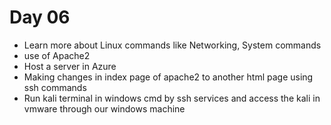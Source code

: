 # Day 06

+ Learn more about Linux commands like Networking, System commands
+ use of Apache2
+ Host a server in Azure
+ Making changes in index page of apache2 to another html page using ssh commands
+ Run kali terminal in windows cmd by ssh services and access the kali in vmware through our windows machine
  
